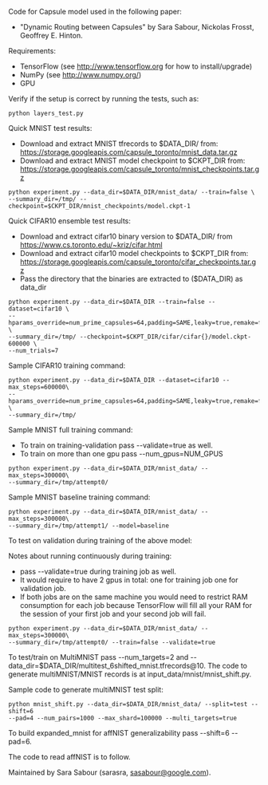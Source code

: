 Code for Capsule model used in the following paper:
* "Dynamic Routing between Capsules" by
Sara Sabour, Nickolas Frosst, Geoffrey E. Hinton.

Requirements:
* TensorFlow (see http://www.tensorflow.org for how to install/upgrade)
* NumPy (see http://www.numpy.org/)
* GPU

Verify if the setup is correct by running the tests, such as:
```
python layers_test.py
```

Quick MNIST test results:

* Download and extract MNIST tfrecords to $DATA_DIR/ from:
https://storage.googleapis.com/capsule_toronto/mnist_data.tar.gz
* Download and extract MNIST model checkpoint to $CKPT_DIR from:
https://storage.googleapis.com/capsule_toronto/mnist_checkpoints.tar.gz

```
python experiment.py --data_dir=$DATA_DIR/mnist_data/ --train=false \
--summary_dir=/tmp/ --checkpoint=$CKPT_DIR/mnist_checkpoints/model.ckpt-1
```

Quick CIFAR10 ensemble test results:

* Download and extract cifar10 binary version to $DATA_DIR/
  from https://www.cs.toronto.edu/~kriz/cifar.html
* Download and extract cifar10 model checkpoints to $CKPT_DIR from:
https://storage.googleapis.com/capsule_toronto/cifar_checkpoints.tar.gz
* Pass the directory that the binaries are extracted to ($DATA_DIR) as data_dir

```
python experiment.py --data_dir=$DATA_DIR --train=false --dataset=cifar10 \
--hparams_override=num_prime_capsules=64,padding=SAME,leaky=true,remake=false \
--summary_dir=/tmp/ --checkpoint=$CKPT_DIR/cifar/cifar{}/model.ckpt-600000 \
--num_trials=7
```

Sample CIFAR10 training command:

```
python experiment.py --data_dir=$DATA_DIR --dataset=cifar10 --max_steps=600000\
--hparams_override=num_prime_capsules=64,padding=SAME,leaky=true,remake=false \
--summary_dir=/tmp/
```

Sample MNIST full training command:

* To train on training-validation pass --validate=true as well.
* To train on more than one gpu pass --num_gpus=NUM_GPUS

```
python experiment.py --data_dir=$DATA_DIR/mnist_data/ --max_steps=300000\
--summary_dir=/tmp/attempt0/
```


Sample MNIST baseline training command:

```
python experiment.py --data_dir=$DATA_DIR/mnist_data/ --max_steps=300000\
--summary_dir=/tmp/attempt1/ --model=baseline
```

To test on validation during training of the above model:

Notes about running continuously during training:
* pass --validate=true during training job as well.
* It would require to have 2 gpus in total: 
one for training job one for validation job.
* If both jobs are on the same machine you would need to restrict RAM 
  consumption for each job because TensorFlow will fill all your RAM for the 
  session of your first job and your second job will fail.


```
python experiment.py --data_dir=$DATA_DIR/mnist_data/ --max_steps=300000\
--summary_dir=/tmp/attempt0/ --train=false --validate=true
```

To test/train on MultiMNIST pass --num_targets=2 and
--data_dir=$DATA_DIR/multitest_6shifted_mnist.tfrecords@10. The code to 
generate multiMNIST/MNIST records is at input_data/mnist/mnist_shift.py.

Sample code to generate multiMNIST test split:

```
python mnist_shift.py --data_dir=$DATA_DIR/mnist_data/ --split=test --shift=6 
--pad=4 --num_pairs=1000 --max_shard=100000 --multi_targets=true
```

To build expanded_mnist for affNIST generalizability pass --shift=6 --pad=6.

The code to read affNIST is to follow.

Maintained by Sara Sabour (sarasra, sasabour@google.com).
